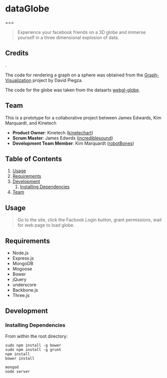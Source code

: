 # dataGlobe


===

> Experience your facebook friends on a 3D globe and immerse yourself in a three dimensional explosion of data.

## Credits
.

The code for rendering a graph on a sphere was obtained from the [Graph-Visualization](https://github.com/davidpiegza/Graph-Visualization) project by David Piegza.

The code for the globe was taken from the dataarts [webgl-globe](https://github.com/dataarts/webgl-globe).


## Team
This is a prototype for a collaborative project between James Edwards, Kim Marquardt, and Kinetech

  - __Product Owner__: Kinetech ([kinetechart](https://github.com/kinetecharts))
  - __Scrum Master__: James Edwrds ([incrediblesound](https://github.com/incrediblesound))
  - __Development Team Member__: Kim Marquardt ([robotBones](https://github.com/robotBones))

## Table of Contents

1. [Usage](#Usage)
1. [Requirements](#requirements)
1. [Development](#development)
    1. [Installing Dependencies](#installing-dependencies)
1. [Team](#team)

## Usage

> Go to the site, click the Facbook Login button, grant permissions, wait for web page to load globe.

## Requirements
- Node.js
- Express.js
- MongoDB
- Mogoose
- Bower
- jQuery
- underscore
- Backbone.js
- Three.js

## Development

### Installing Dependencies

From within the root directory:

```
sudo npm install -g bower
sudo npm install -g grunt
npm install
bower install

mongod
node server
```

